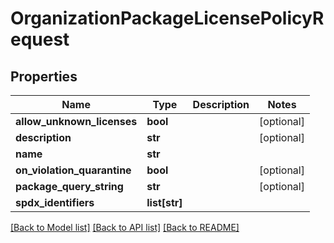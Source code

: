# OrganizationPackageLicensePolicyRequest

## Properties
Name | Type | Description | Notes
------------ | ------------- | ------------- | -------------
**allow_unknown_licenses** | **bool** |  | [optional] 
**description** | **str** |  | [optional] 
**name** | **str** |  | 
**on_violation_quarantine** | **bool** |  | [optional] 
**package_query_string** | **str** |  | [optional] 
**spdx_identifiers** | **list[str]** |  | 

[[Back to Model list]](../README.md#documentation-for-models) [[Back to API list]](../README.md#documentation-for-api-endpoints) [[Back to README]](../README.md)


